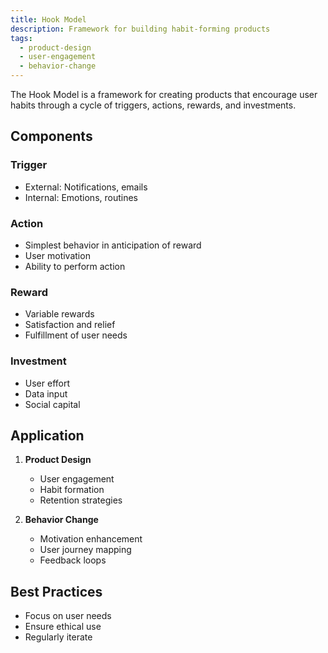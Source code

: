 ```yaml
---
title: Hook Model
description: Framework for building habit-forming products
tags:
  - product-design
  - user-engagement
  - behavior-change
---
```


The Hook Model is a framework for creating products that encourage user habits through a cycle of triggers, actions, rewards, and investments.

## Components

### Trigger

- External: Notifications, emails
- Internal: Emotions, routines

### Action

- Simplest behavior in anticipation of reward
- User motivation
- Ability to perform action

### Reward

- Variable rewards
- Satisfaction and relief
- Fulfillment of user needs

### Investment

- User effort
- Data input
- Social capital

## Application

1. **Product Design**

   - User engagement
   - Habit formation
   - Retention strategies

2. **Behavior Change**
   - Motivation enhancement
   - User journey mapping
   - Feedback loops

## Best Practices

- Focus on user needs
- Ensure ethical use
- Regularly iterate
